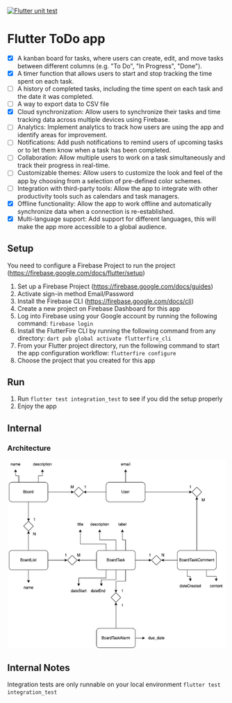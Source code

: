 [![Flutter unit test](https://github.com/arutkayb/flutter_todo/actions/workflows/github-actions-demo.yml/badge.svg)](https://github.com/arutkayb/flutter_todo/actions/workflows/github-actions-demo.yml)

# Flutter ToDo app

- [x] A kanban board for tasks, where users can create, edit, and move tasks between
  different columns (e.g. "To Do", "In Progress", "Done").
- [x] A timer function that allows users to start and stop tracking the time spent on each
  task.
- [ ] A history of completed tasks, including the time spent on each task and the date it
  was completed.
- [ ] A way to export data to CSV file
- [x] Cloud synchronization: Allow users to synchronize their tasks and time tracking data across
  multiple devices using Firebase.
- [ ] Analytics: Implement analytics to track how users are using the app and identify
  areas for improvement.
- [ ] Notifications: Add push notifications to remind users of upcoming tasks or to let
  them know when a task has been completed.
- [ ] Collaboration: Allow multiple users to work on a task simultaneously and track their
  progress in real-time.
- [ ] Customizable themes: Allow users to customize the look and feel of the app by
  choosing from a selection of pre-defined color schemes.
- [ ] Integration with third-party tools: Allow the app to integrate with other productivity
  tools such as calendars and task managers.
- [x] Offline functionality: Allow the app to work offline and automatically synchronize
  data when a connection is re-established.
- [x] Multi-language support: Add support for different languages, this will make the app
  more accessible to a global audience.

## Setup

You need to configure a Firebase Project to run the
project (https://firebase.google.com/docs/flutter/setup)

1. Set up a Firebase Project (https://firebase.google.com/docs/guides)
2. Activate sign-in method Email/Password
3. Install the Firebase CLI (https://firebase.google.com/docs/cli)
4. Create a new project on Firebase Dashboard for this app
5. Log into Firebase using your Google account by running the following command:
   `firebase login`
6. Install the FlutterFire CLI by running the following command from any directory:
   `dart pub global activate flutterfire_cli`
7. From your Flutter project directory, run the following command to start the app configuration
   workflow:
   `flutterfire configure`
8. Choose the project that you created for this app

## Run

1. Run `flutter test integration_test` to see if you did the setup properly
2. Enjoy the app

## Internal

### Architecture

![ER Diagram](https://github.com/arutkayb/flutter_todo/blob/main/assets/images/architecture.png?raw=true)

## Internal Notes

Integration tests are only runnable on your local environment `flutter test integration_test`